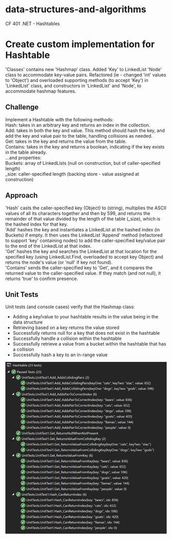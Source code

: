 # data-structures-and-algorithms
CF 401 .NET - Hashtables

# Create custom implementation for Hashtable
'Classes' contains new 'Hashmap' class. Added 'Key' to LinkedList 'Node' class to accommodate key-value pairs. Refactored (ie - changed 'int' values to 'Object') and overloaded supporting methods (to accept 'Key') in 'LinkedList' class, and constructors in 'LinkedList' and 'Node', to accommodate hashmap features.

## Challenge
Implement a Hashtable with the following methods:  
  Hash: takes in an arbitrary key and returns an index in the collection.  
  Add: takes in both the key and value. This method should hash the key, and add the key and value pair to the table, handling collisions as needed.  
  Get: takes in the key and returns the value from the table.  
  Contains: takes in the key and returns a boolean, indicating if the key exists in the table already.  
...and properties:  
  Buckets: array of LinkedLists (null on construction, but of caller-specified length)  
  _size: caller-specified length (backing store - value assigned at construction)  

## Approach
'Hash' casts the caller-specified key (Object) to (string), multiplies the ASCII values of all its characters together and then by 599, and returns the remainder of that value divided by the length of the table (_size), which is the hashed index for that key.  
'Add' hashes the key and instantiates a LinkedList at the hashed index (in Buckets) if empty. It then uses the LinkedList 'Append' method (refactored to support 'key' containing nodes) to add the caller-specified key/value pair to the end of the LinkedList at that index.  
'Get' hashes the key and searches the LinkedList at that location for the specified key (using LinkedList.Find, overloaded to accept key Object) and returns the node's value (or 'null' if key not found).  
'Contains' sends the caller-specified key to 'Get', and it compares the returned value to the caller-specified value. If they match (and not null), it returns 'true' to confirm presence. 

## Unit Tests
Unit tests (and console cases) verify that the Hashmap class:  
 - Adding a key/value to your hashtable results in the value being in the data structure  
 - Retrieving based on a key returns the value stored  
 - Successfully returns null for a key that does not exist in the hashtable  
 - Successfully handle a collision within the hashtable  
 - Successfully retrieve a value from a bucket within the hashtable that has a collision  
 - Successfully hash a key to an in-range value  

![unit tests](assets/unit-tests.PNG)